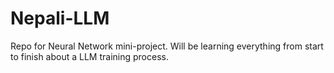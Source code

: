 # Nepali-LLM
Repo for Neural Network mini-project. Will be learning everything from start to finish about a LLM training process.